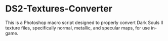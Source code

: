# DS2-Textures-Converter

This is a Photoshop macro script designed to properly convert Dark Souls II texture files, specifically normal, metallic, and specular maps, for use in-game.
